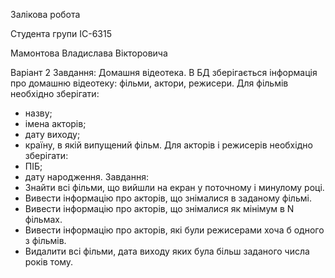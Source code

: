 Залікова робота

Студента групи ІС-6315

Мамонтова Владислава Вікторовича

Варіант 2
Завдання: 
Домашня відеотека. В БД зберігається інформація про домашню відеотеку: фільми, актори, режисери.
Для фільмів необхідно зберігати:
-	назву;
-	імена акторів;
-	дату виходу;
-	країну, в якій випущений фільм.
Для акторів і режисерів необхідно зберігати:
-	ПІБ;
-	дату народження.
Завдання:
-	Знайти всі фільми, що вийшли на екран у поточному і минулому році.
-	Вивести інформацію про акторів, що знімалися в заданому фільмі.
-	Вивести інформацію про акторів, що знімалися як мінімум в N фільмах.
-	Вивести інформацію про акторів, які були режисерами хоча б одного з фільмів.
-	Видалити всі фільми, дата виходу яких була більш заданого числа років тому.
